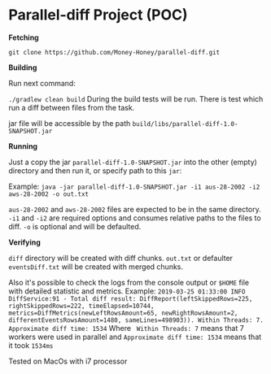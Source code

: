 # **Parallel-diff Project (POC)**

**Fetching**

`git clone https://github.com/Money-Honey/parallel-diff.git`

**Building**

Run next command:

`./gradlew clean build`
During the build tests will be run. There is test which run a diff between files from the task.

jar file will be accessible by the path `build/libs/parallel-diff-1.0-SNAPSHOT.jar`

**Running**

Just a copy the jar `parallel-diff-1.0-SNAPSHOT.jar` into the other (empty) directory and then run it, or specify path to this `jar`:

Example: 
`java -jar parallel-diff-1.0-SNAPSHOT.jar -i1 aus-28-2002 -i2 aws-28-2002 -o out.txt`

`aus-28-2002` and `aws-28-2002` files are expected to be in the same directory. 
`-i1` and `-i2` are required options and consumes relative paths to the files to diff. `-o` is optional and will be defaulted.

**Verifying**

`diff` directory will be created with diff chunks. 
`out.txt` or defaulter `eventsDiff.txt` will be created with merged chunks. 

Also it's possible to check the logs from the console output or `$HOME` file with detailed statistic and metrics.
Example:
`2019-03-25 01:33:00 INFO  DiffService:91 - Total diff result: DiffReport(leftSkippedRows=225, rightSkippedRows=222, timeElapsed=10744, metrics=DiffMetrics(newLeftRowsAmount=65, newRightRowsAmount=2, differentEventsRowsAmount=1480, sameLines=498903)). Within Threads: 7. Approximate diff time: 1534`
Where ` Within Threads: 7` means that 7 workers were used in parallel and `Approximate diff time: 1534` means that it took `1534ms`

Tested on MacOs with i7 processor